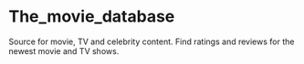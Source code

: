 # The_movie_database
Source for movie, TV and celebrity content. Find ratings and reviews for the newest movie and TV shows.


